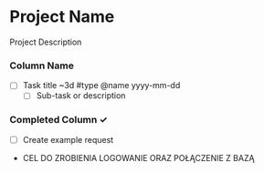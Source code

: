 # Project Name

Project Description

### Column Name

- [ ] Task title ~3d #type @name yyyy-mm-dd
  - [ ] Sub-task or description

### Completed Column ✓

- [ ] Create example request
- CEL DO ZROBIENIA LOGOWANIE ORAZ POŁĄCZENIE Z BAZĄ

